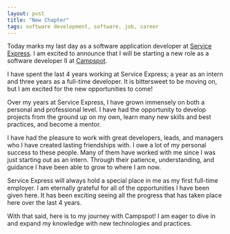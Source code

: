 ```yaml
---
layout: post
title: "New Chapter"
tags: software development, software, job, career
---
```


Today marks my last day as a software application developer at [Service Express](https://serviceexpress.com/). I am excited to announce that I will be starting a new role as a software developer II at [Campspot](https://www.campspot.com). 

I have spent the last 4 years working at Service Express; a year as an intern and three years as a full-time developer. It is bittersweet to be moving on, but I am excited for the new opportunities to come! 

Over my years at Service Express, I have grown immensely on both a personal and professional level. I have had the opportunity to develop projects from the ground up on my own, learn many new skills and best practices, and become a mentor. 

I have had the pleasure to work with great developers, leads, and managers who I have created lasting friendships with. I owe a lot of my personal success to these people. Many of them have worked with me since I was just starting out as an intern. Through their patience, understanding, and guidance I have been able to grow to where I am now. 

Service Express will always hold a special place in me as my first full-time employer. I am eternally grateful for all of the opportunities I have been given here. It has been exciting seeing all the progress that has taken place here over the last 4 years. 

With that said, here is to my journey with Campspot! I am eager to dive in and expand my knowledge with new technologies and practices. 
